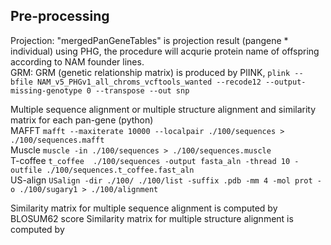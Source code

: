 ## Pre-processing  
Projection: "mergedPanGeneTables" is projection result (pangene * individual) using PHG, the procedure will acqurie protein name of offspring according to NAM founder lines.   
GRM: GRM (genetic relationship matrix) is produced by PlINK, ```plink --bfile NAM_v5_PHGv1_all_chroms_vcftools_wanted --recode12 --output-missing-genotype 0 --transpose --out snp```  


Multiple sequence alignment or multiple structure alignment and similarity matrix for each pan-gene (python)  
   MAFFT ```mafft --maxiterate 10000 --localpair ./100/sequences > ./100/sequences.mafft ```  
   Muscle ```muscle -in ./100/sequences > ./100/sequences.muscle ```  
   T-coffee ```t_coffee  ./100/sequences -output fasta_aln -thread 10 -outfile ./100/sequences.t_coffee.fast_aln ```  
   US-align ```USalign -dir ./100/ ./100/list -suffix .pdb -mm 4 -mol prot -o ./100/sugary1 > ./100/alignment ```  

Similarity matrix for multiple sequence alignment is computed by BLOSUM62 score
Similarity matrix for multiple structure alignment is computed by 
 
     
